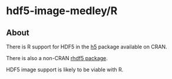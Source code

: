# hdf5-image-medley/R

## About

There is R support for HDF5 in the [h5](http://cran.r-project.org/web/packages/h5/index.html)
package available on CRAN.

There is also a non-CRAN [rhdf5 package](http://bioconductor.org/packages/release/bioc/html/rhdf5.html).

HDF5 image support is likely to be viable with R.
